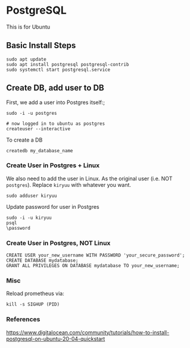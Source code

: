 # PostgreSQL

This is for Ubuntu

## Basic Install Steps

```
sudo apt update
sudo apt install postgresql postgresql-contrib
sudo systemctl start postgresql.service
```

## Create DB, add user to DB

First, we add a user into Postgres itself:;

```
sudo -i -u postgres

# now logged in to ubuntu as postgres
createuser --interactive
```

To create a DB

```
createdb my_database_name
```

### Create User in Postgres + Linux
We also need to add the user in Linux. As the original user (i.e. NOT `postgres`). Replace `kiryuu` with whatever you want.

```
sudo adduser kiryuu
```

Update password for user in Postgres

```
sudo -i -u kiryuu
psql
\password
```

### Create User in Postgres, NOT Linux
```
CREATE USER your_new_username WITH PASSWORD 'your_secure_password';
CREATE DATABASE mydatabase;
GRANT ALL PRIVILEGES ON DATABASE mydatabase TO your_new_username;
```

### Misc

Reload prometheus via:

```
kill -s SIGHUP (PID)
```

### References

https://www.digitalocean.com/community/tutorials/how-to-install-postgresql-on-ubuntu-20-04-quickstart